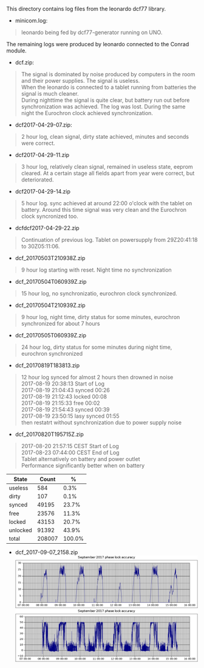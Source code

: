 This directory contains log files from the leonardo dcf77 library.

- minicom.log:
>leonardo being fed by dcf77-generator running on UNO.

The remaining logs were produced by leonardo connected to the Conrad module.

- dcf.zip: 
>The signal is dominated by noise produced by computers in the room and their power supplies. The signal is useless.  
When the leonardo is connected to a tablet running from batteries the signal is much cleaner.  
During nighttime the signal is quite clear, but battery run out before synchronization was achieved. The log was lost. During the same night the Eurochron clock achieved synchronization.
- dcf2017-04-29-07.zip:
>2 hour log, clean signal, dirty state achieved, minutes and seconds were correct. 
- dcf2017-04-29-11.zip
> 3 hour log, relatively clean signal, remained in useless state, eeprom cleared. At a certain stage all fields apart from year were correct, but deteriorated.
- dcf2017-04-29-14.zip
> 5 hour log. sync achieved at around 22:00 o'clock with the tablet on battery. Around this time signal was very clean and the Eurochron clock syncronized too.
- dcfdcf2017-04-29-22.zip
> Continuation of previous log. Tablet on powersupply from 29Z20:41:18 to 30Z05:11:06.
- dcf_20170503T210938Z.zip
> 9 hour log starting with reset. Night time no synchronization
- dcf_20170504T060939Z.zip
> 15 hour log, no synchronizatio, eurochron clock synchronized.
-  	dcf_20170504T210939Z.zip
> 9 hour log, night time, dirty status for some minutes, eurochron synchronized for about 7 hours
- dcf_20170505T060939Z.zip
> 24 hour log, dirty status for some minutes during night time, eurochron synchronized
- dcf_20170819T183813.zip
> 12 hour log synced for almost 2 hours then drowned in noise  
> 2017-08-19 20:38:13	Start of Log	  
> 2017-08-19 21:04:43	synced	    00:26   
> 2017-08-19 21:12:43	locked	    00:08  
> 2017-08-19 21:15:33	free	      00:02   
> 2017-08-19 21:54:43	synced	    00:39  
> 2017-08-19 23:50:15	lasy synced 01:55  
> then restatrt without synchronization due to power supply noise
- dcf_20170820T195715Z.zip
> 2017-08-20 21:57:15 CEST Start of Log  
> 2017-08-23 07:44:00 CEST End of Log  
> Tablet alternatively on battery and power outlet  
> Performance significantly better when on battery 

State   |Count  |  %   |
--------|-------|------|
useless	|   584	|  0.3%|
dirty	  |   107	|  0.1%|
synced	| 49195	| 23.7%|
free	  | 23576	| 11.3%|
locked	| 43153	| 20.7%|
unlocked|	91392	| 43.9%|
total	  |208007	|100.0%|

- dcf_2017-09-07_2158.zip
![phase lock accuracy](https://github.com/nameoftherose/dcf77-leonardo_support/blob/master/logfiles/phaselock.png)  
![prediction match accuracy](https://github.com/nameoftherose/dcf77-leonardo_support/blob/master/logfiles/predictionmatch.png)
